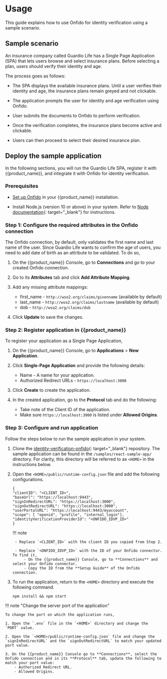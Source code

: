 # Usage

This guide explains how to use Onfido for identity verification using a sample scenario.

## Sample scenario

An insurance company called Guardio Life has a Single Page Application (SPA) that lets users browse and select insurance plans. Before selecting a plan, users should verify their identity and age.

The process goes as follows:

- The SPA displays the available insurance plans. Until a user verifies their identity and age, the insurance plans remain greyed and not clickable.

- The application prompts the user for identity and age verification using Onfido.

- User submits the documents to Onfido to perform verification.

- Once the verification completes, the insurance plans become active and clickable.

- Users can then proceed to select their desired insurance plan.

## Deploy the sample application

In the following sections, you will run the Guardio Life SPA, register it with {{product_name}}, and integrate it with Onfido for identity verification.

### Prerequisites

- [Set up Onfido]({{base_path}}/connectors/onfido/set-up/) in your {{product_name}} installation.

- Install Node.js (version 10 or above) in your system. Refer to [Node documentation](https://docs.npmjs.com/downloading-and-installing-node-js-and-npm){: target="_blank"} for instructions.

### Step 1: Configure the required attributes in the Onfido connection

The Onfido connection, by default, only validates the first name and last name of the user. Since Guardio Life wants to confirm the age of users, you need to add date of birth as an attribute to be validated. To do so,

1. On the {{product_name}} Console, go to **Connections** and go to your created Onfido connection.

2. Go to its **Attributes** tab and click **Add Attribute Mapping**.

3. Add any missing attribute mappings:

    - first_name - `http://wso2.org/claims/givenname` (available by default)
    - last_name - `http://wso2.org/claims/lastname` (available by default)
    - dob - `http://wso2.org/claims/dob`

4. Click **Update** to save the changes.

### Step 2: Register application in {{product_name}}

To register your application as a Single Page Application,

1. On the {{product_name}} Console, go to **Applications** > **New Application**.

2. Click **Single-Page Application** and provide the following details:

    - Name - A name for your application.
    - Authorized Redirect URLs  - `https://localhost:3000`

3. Click **Create** to create the application.

4. In the created application, go to the **Protocol** tab and do the following:

    - Take note of the Client ID of the application.
    - Make sure `https://localhost:3000` is listed under **Allowed Origins**.

### Step 3: Configure and run application

Follow the steps below to run the sample application in your system.

1. Clone the [identity-verification-onfido](https://github.com/wso2-extensions/identity-verification-onfido.git){: target="_blank"} repository. The sample application can be found in the `/samples/react-sample-app/` directory. For clarity, this directory will be referred to as `<HOME>` in the instructions below.

2. Open the `<HOME>/public/runtime-config.json` file and add the following configurations.

    ```
    {
    "clientID": "<CLIENT_ID>",
    "baseUrl": "https://localhost:9443",
    "signInRedirectURL": "https://localhost:3000",
    "signOutRedirectURL": "https://localhost:3000",
    "userPortalURL": "https://localhost:9443/myaccount",
    "scope": [ "openid", "profile", "internal_login"],
    "identityVerificationProviderId": "<ONFIDO_IDVP_ID>"
    }
    ```

    !!! note

        - Replace `<CLIENT_ID>` with the client ID you copied from Step 2.

        - Replace `<ONFIDO_IDVP_ID>` with the ID of your Onfido connector. To find it,
            - On the {{product_name}} Console, go to **Connections** and select your Onfido connector.
            - Copy the ID from the **Setup Guide** of the Onfido connection.

3. To run the application, return to the `<HOME>` directory and execute the following command.

    ```
    npm install && npm start
    ```

!!! note "Change the server port of the application"

    To change the port on which the application runs,

    1. Open the `.env` file in the `<HOME>` directory and change the `PORT` value.

    2. Open the `<HOME>/public/runtime-config.json` file and change the `signInRedirectURL` and the `signOutRedirectURL` to match your updated port value.

    3. On the {{product_name}} Console go to **Connections**, select the Onfido connection and in its **Protocol** tab, update the following to match your port value:
        - Authorized Redirect URL.
        - Allowed Origins.